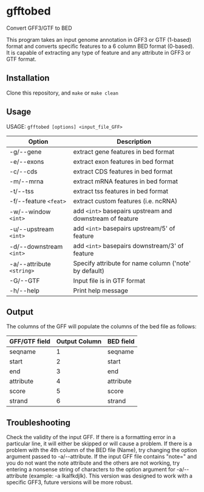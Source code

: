 # gfftobed
Convert GFF3/GTF to BED



This program takes an input genome annotation in GFF3 or GTF (1-based) format and converts specific features to a 6 column BED format (0-based). It is capable of extracting any type of feature and any attribute in GFF3 or GTF format.

## Installation

Clone this repository, and `make` or `make clean`


## Usage

USAGE:	`gfftobed [options] <input_file_GFF>`

Option|Description
-------------------------|-------------------------------
-g/--gene|extract gene features in bed format
-e/--exons|extract exon features in bed format
-c/--cds|extract CDS features in bed format
-m/--mrna|extract mRNA features in bed format
-t/--tss|extract tss features in bed format
-f/--feature `<feat>`|extract custom features (i.e. ncRNA)
-w/--window `<int>`|add `<int>` basepairs upstream and downstream of feature
-u/--upstream `<int>`|add `<int>` basepairs upstream/5' of feature
-d/--downstream `<int>`|add `<int>` basepairs downstream/3' of feature
-a/--attribute `<string>`|Specify attribute for name column ('note' by default)
-G/--GTF|Input file is in GTF format
-h/--help|Print help message


## Output
The columns of the GFF will populate the columns of the bed file as follows:

GFF/GTF field|Output Column|BED field
---------|-------------|-------------
seqname|1|seqname
start|2|start
end|3|end
attribute|4|attribute
score|5|score
strand|6|strand

## Troubleshooting

Check the validity of the input GFF. If there is a formatting error in a particular line, it will either be skipped or will cause a problem. If there is a problem with the 4th column of the BED file (Name), try changing the option argument passed to -a/--attribute. If the input GFF file contains "note=" and you do not want the note attribute and the others are not working, try entering a nonsense string of characters to the option argument for -a/--attribute (example: -a lkalfkdjlk). This version was designed to work with a specific GFF3, future versions will be more robust.
